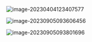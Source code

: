![image-20230404123407577](https://gitee.com/wowosong/pic-md/raw/master/202304041234976.png)

![image-20230905093606456](https://gitee.com/wowosong/pic-md/raw/master/202309050936972.png)

![image-20230905093801696](https://gitee.com/wowosong/pic-md/raw/master/202309050940469.png)
